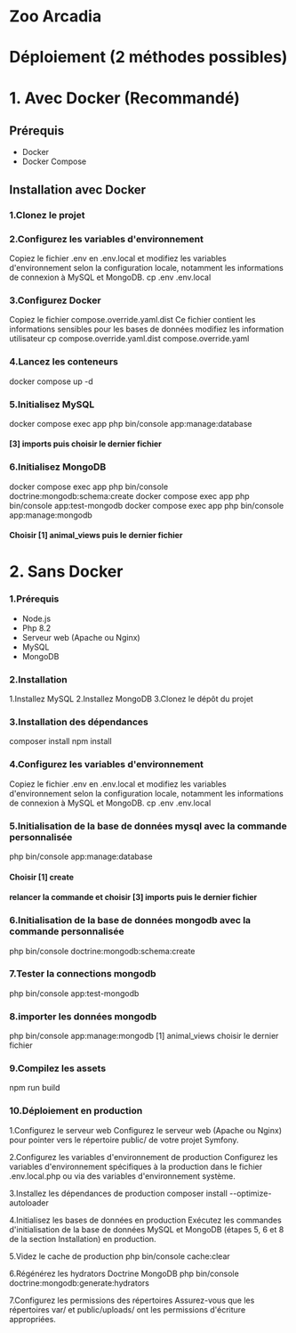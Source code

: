 # Zoo Arcadia

# Déploiement (2 méthodes possibles)

# 1. Avec Docker (Recommandé)

## Prérequis

- Docker
- Docker Compose

## Installation avec Docker

### 1.Clonez le projet

### 2.Configurez les variables d'environnement

Copiez le fichier .env en .env.local et modifiez les variables d'environnement selon la configuration locale,
notamment les informations de connexion à MySQL et MongoDB.
cp .env .env.local

### 3.Configurez Docker

Copiez le fichier compose.override.yaml.dist Ce fichier contient les informations sensibles pour les bases de données modifiez les information utilisateur
cp compose.override.yaml.dist compose.override.yaml

### 4.Lancez les conteneurs

docker compose up -d

### 5.Initialisez MySQL

docker compose exec app php bin/console app:manage:database

#### [3] imports puis choisir le dernier fichier

### 6.Initialisez MongoDB

docker compose exec app php bin/console doctrine:mongodb:schema:create
docker compose exec app php bin/console app:test-mongodb
docker compose exec app php bin/console app:manage:mongodb

#### Choisir [1] animal_views puis le dernier fichier

# 2. Sans Docker

### 1.Prérequis

- Node.js
- Php 8.2
- Serveur web (Apache ou Nginx)
- MySQL
- MongoDB

### 2.Installation

1.Installez MySQL
2.Installez MongoDB
3.Clonez le dépôt du projet

### 3.Installation des dépendances

composer install
npm install

### 4.Configurez les variables d'environnement

Copiez le fichier .env en .env.local et modifiez les variables d'environnement selon la configuration locale,
notamment les informations de connexion à MySQL et MongoDB.
cp .env .env.local

### 5.Initialisation de la base de données mysql avec la commande personnalisée

php bin/console app:manage:database
#### Choisir [1] create 
#### relancer la commande et choisir [3] imports puis le dernier fichier

### 6.Initialisation de la base de données mongodb avec la commande personnalisée

php bin/console doctrine:mongodb:schema:create

### 7.Tester la connections mongodb

php bin/console app:test-mongodb

### 8.importer les données mongodb

php bin/console app:manage:mongodb
[1] animal_views
choisir le dernier fichier

### 9.Compilez les assets

npm run build

### 10.Déploiement en production

1.Configurez le serveur web
Configurez le serveur web (Apache ou Nginx) pour pointer vers le répertoire public/ de votre projet Symfony.

2.Configurez les variables d'environnement de production
Configurez les variables d'environnement spécifiques à la production dans le fichier .env.local.php ou via des variables d'environnement système.

3.Installez les dépendances de production
composer install --optimize-autoloader

4.Initialisez les bases de données en production
Exécutez les commandes d'initialisation de la base de données MySQL et MongoDB (étapes 5, 6 et 8 de la section Installation) en production.

5.Videz le cache de production
php bin/console cache:clear

6.Régénérez les hydrators Doctrine MongoDB
php bin/console doctrine:mongodb:generate:hydrators

7.Configurez les permissions des répertoires
Assurez-vous que les répertoires var/ et public/uploads/ ont les permissions d'écriture appropriées.
